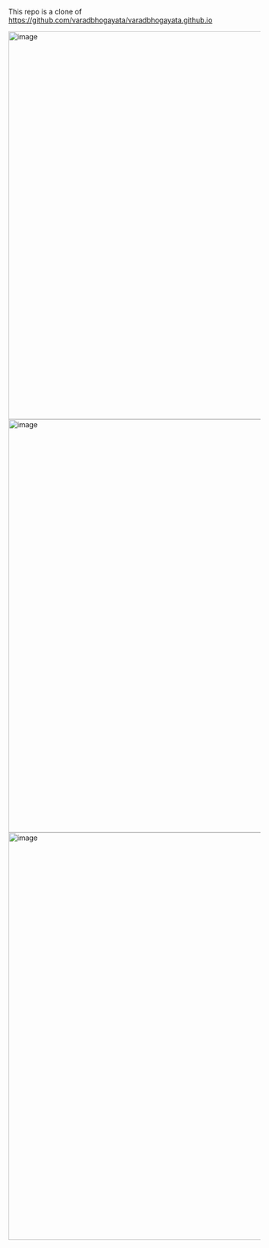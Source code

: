 This repo is a clone of
https://github.com/varadbhogayata/varadbhogayata.github.io 


<img width="1376" height="773" alt="image" src="https://github.com/user-attachments/assets/6f27b412-acbf-49df-a5fd-d32cd4baad0b" />


<img width="1506" height="823" alt="image" src="https://github.com/user-attachments/assets/cf6e1a4e-b831-4b3c-8d57-24161bf9a392" />


<img width="1481" height="812" alt="image" src="https://github.com/user-attachments/assets/71429d5d-76e3-4e24-ba1b-f058ffbc9b4b" />
